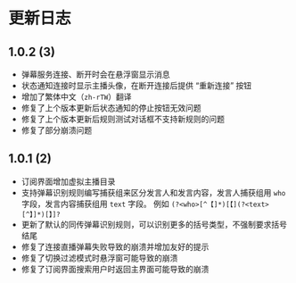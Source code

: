 更新日志
======

## 1.0.2 (3)

- 弹幕服务连接、断开时会在悬浮窗显示消息
- 状态通知连接时显示主播头像，在断开连接后提供 “重新连接” 按钮
- 增加了繁体中文（`zh-rTW`）翻译
- 修复了上个版本更新后状态通知的停止按钮无效问题
- 修复了上个版本更新后规则测试对话框不支持新规则的问题
- 修复了部分崩溃问题

## 1.0.1 (2)

- 订阅界面增加虚拟主播目录
- 支持弹幕识别规则编写捕获组来区分发言人和发言内容，发言人捕获组用 `who` 字段，发言内容捕获组用 `text` 字段。
  例如 `(?<who>[^【]*)[【](?<text>[^】]*)[】]?`
- 更新了默认的同传弹幕识别规则，可以识别更多的括号类型，不强制要求括号结尾
- 修复了连接直播弹幕失败导致的崩溃并增加友好的提示
- 修复了切换过滤模式时悬浮窗可能导致的崩溃
- 修复了订阅界面搜索用户时返回主界面可能导致的崩溃
